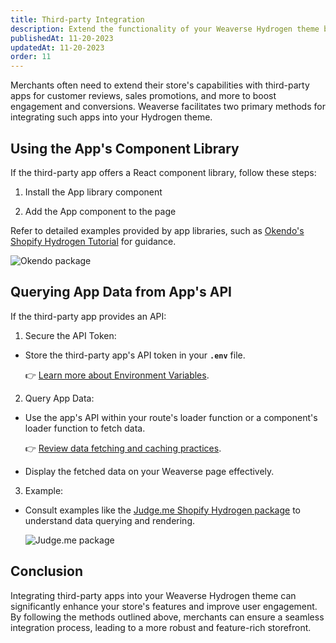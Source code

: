 ```yaml
---
title: Third-party Integration
description: Extend the functionality of your Weaverse Hydrogen theme by integrating third-party applications and services.
publishedAt: 11-20-2023
updatedAt: 11-20-2023
order: 11
---
```


Merchants often need to extend their store's capabilities with third-party apps for customer reviews, sales promotions,
and more to boost engagement and conversions. Weaverse facilitates two primary methods for integrating such apps into
your Hydrogen theme.

Using the App's Component Library
---------------------------------

If the third-party app offers a React component library, follow these steps:

1. Install the App library component

2. Add the App component to the page

Refer to detailed examples provided by app libraries, such
as [Okendo's Shopify Hydrogen Tutorial](https://github.com/okendo/okendo-shopify-hydrogen-demo/wiki/Okendo-Shopify-Hydrogen---Tutorial)
for guidance.

![Okendo package](https://downloads.intercomcdn.com/i/o/865601463/0e9171c3e19436415e4c09cb/image.png)

Querying App Data from App's API
--------------------------------

If the third-party app provides an API:

1. Secure the API Token:

* Store the third-party app's API token in your **`.env`** file.

  👉 [Learn more about Environment Variables](https://weaverse.io/docs/guides/8460014-environment-variables).

2. Query App Data:

* Use the app's API within your route's loader function or a component's loader function to fetch data.

  👉 [Review data fetching and caching practices](https://weaverse.io/docs/guides/8463309-data-fetching-and-caching).

* Display the fetched data on your Weaverse page effectively.

3. Example:

* Consult examples like the [Judge.me Shopify Hydrogen package](https://www.npmjs.com/package/@judgeme/shopify-hydrogen)
  to understand data querying and rendering.

  ![Judge.me package](https://downloads.intercomcdn.com/i/o/865603384/c38414f7308b69a55d7a1730/image.png)

Conclusion
----------

Integrating third-party apps into your Weaverse Hydrogen theme can significantly enhance your store's features and
improve user engagement. By following the methods outlined above, merchants can ensure a seamless integration process,
leading to a more robust and feature-rich storefront.